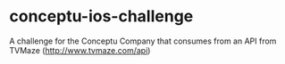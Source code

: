 # conceptu-ios-challenge
A challenge for the Conceptu Company that consumes from an API from TVMaze (http://www.tvmaze.com/api)
